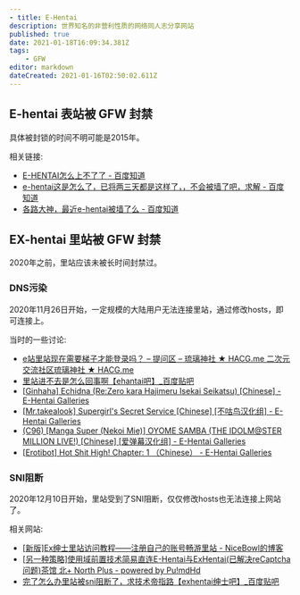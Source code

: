 ```yaml
---
- title: E-Hentai
description: 世界知名的非营利性质的网络同人志分享网站
published: true
date: 2021-01-18T16:09:34.381Z
tags:
    - GFW
editor: markdown
dateCreated: 2021-01-16T02:50:02.611Z
---
```


## E-hentai 表站被 GFW 封禁

具体被封锁的时间不明可能是2015年。

相关链接:

+ [E-HENTAI怎么上不了了 - 百度知道](https://web.archive.org/web/20210118084948/https://zhidao.baidu.com/question/1692599602312286228.html)
+ [e-hentai这是怎么了，已将两三天都是这样了，，不会被墙了吧，求解 - 百度知道](https://web.archive.org/web/20210118084949/https://zhidao.baidu.com/question/625762363505485964.html)
+ [各路大神，最近e-hentai被墙了么 - 百度知道](https://web.archive.org/web/20210118084953/https://zhidao.baidu.com/question/1960750304094443700.html)

## EX-hentai 里站被 GFW 封禁

2020年之前，里站应该未被长时间封禁过。

### DNS污染

2020年11月26日开始，一定规模的大陆用户无法连接里站，通过修改hosts，即可连接上。

当时的一些讨论:

+ [e站里站现在需要梯子才能登录吗？ – 提问区 – 琉璃神社 ★ HACG.me 二次元交流社区琉璃神社 ★ HACG.me](https://archive.is/EYUUK "https://www.liuli.app/wp/bbs/提问区-提问区/e站里站现在需要梯子才能登录吗？-2")
+ [里站进不去是怎么回事啊【ehantai吧】_百度贴吧](https://web.archive.org/web/20201207154317/https://tieba.baidu.com/p/7071954127)
+ [[Ginhaha] Echidna (Re:Zero kara Hajimeru Isekai Seikatsu) [Chinese] - E-Hentai Galleries](https://archive.is/BO6w7 "https://e-hentai.org/g/1781707/6fd1fc2d91/")
+ [[Mr.takealook] Supergirl's Secret Service [Chinese] [不咕鸟汉化组] - E-Hentai Galleries](https://archive.is/tcUIL "https://e-hentai.org/g/1785803/81a58601e2/")
+ [(C96) [Manga Super (Nekoi Mie)] OYOME SAMBA (THE IDOLM@STER MILLION LIVE!) [Chinese] [爱弹幕汉化组] - E-Hentai Galleries](https://archive.is/6Hzlu "https://e-hentai.org/g/1786493/3f855fa48a/")
+ [[Erotibot] Hot Shit High! Chapter: 1 （Chinese） - E-Hentai Galleries](https://archive.is/2wViI "https://e-hentai.org/g/1785589/47911747c1/")

<!--
+ [为什么进里站总会自动转到一个广告网页？【ehantai吧】_百度贴吧](https://web.archive.org/web/20210116025759/https://tieba.baidu.com/p/6911967513)
+ [【震惊】e站里一汉化组声明支持香港抗争招致大军出征 - 新·品葱](https://web.archive.org/web/20210118154706/https://pincong.rocks/article/6204)
-->

### SNI阻断

2020年12月10日开始，里站受到了SNI阻断，仅仅修改hosts也无法连接上网站了。

相关网站:

+ [[新版]Ex绅士里站访问教程——注册自己的账号畅游里站 - NiceBowl的博客](https://web.archive.org/web/20210104091011/https://nicebowl.moe/11#C7)
+ [[另一种策略]使用域前置技术简易直连E-Hentai与ExHentai(已解决reCaptcha问题)茶馆 北+ North Plus - powered by Pu!mdHd](https://web.archive.org/web/20210118155417/https://www.white-plus.net/simple/index.php?t1033725.html)
+ [完了怎么办里站被sni阻断了，求技术帝指路【exhentai绅士吧】_百度贴吧](https://web.archive.org/web/20210118155420/https://tiebac.baidu.com/p/7145630843)
